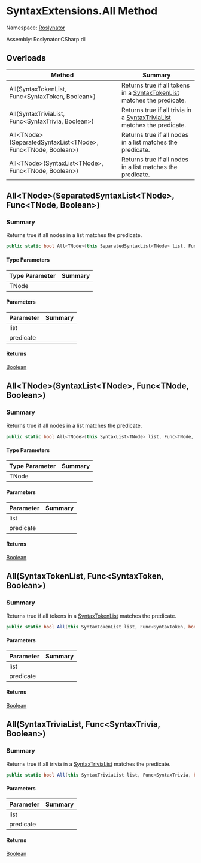 # SyntaxExtensions\.All Method

Namespace: [Roslynator](../../README.md)

Assembly: Roslynator\.CSharp\.dll

## Overloads

| Method | Summary |
| ------ | ------- |
| All\(SyntaxTokenList, Func\<SyntaxToken, Boolean>\) | Returns true if all tokens in a [SyntaxTokenList](https://docs.microsoft.com/en-us/dotnet/api/microsoft.codeanalysis.syntaxtokenlist) matches the predicate\. |
| All\(SyntaxTriviaList, Func\<SyntaxTrivia, Boolean>\) | Returns true if all trivia in a [SyntaxTriviaList](https://docs.microsoft.com/en-us/dotnet/api/microsoft.codeanalysis.syntaxtrivialist) matches the predicate\. |
| All\<TNode>\(SeparatedSyntaxList\<TNode>, Func\<TNode, Boolean>\) | Returns true if all nodes in a list matches the predicate\. |
| All\<TNode>\(SyntaxList\<TNode>, Func\<TNode, Boolean>\) | Returns true if all nodes in a list matches the predicate\. |

## All\<TNode>\(SeparatedSyntaxList\<TNode>, Func\<TNode, Boolean>\)

### Summary

Returns true if all nodes in a list matches the predicate\.

```csharp
public static bool All<TNode>(this SeparatedSyntaxList<TNode> list, Func<TNode, bool> predicate) where TNode : SyntaxNode
```

#### Type Parameters

| Type Parameter | Summary |
| -------------- | ------- |
| TNode | |

#### Parameters

| Parameter | Summary |
| --------- | ------- |
| list | |
| predicate | |

#### Returns

[Boolean](https://docs.microsoft.com/en-us/dotnet/api/system.boolean)




## All\<TNode>\(SyntaxList\<TNode>, Func\<TNode, Boolean>\)

### Summary

Returns true if all nodes in a list matches the predicate\.

```csharp
public static bool All<TNode>(this SyntaxList<TNode> list, Func<TNode, bool> predicate) where TNode : SyntaxNode
```

#### Type Parameters

| Type Parameter | Summary |
| -------------- | ------- |
| TNode | |

#### Parameters

| Parameter | Summary |
| --------- | ------- |
| list | |
| predicate | |

#### Returns

[Boolean](https://docs.microsoft.com/en-us/dotnet/api/system.boolean)




## All\(SyntaxTokenList, Func\<SyntaxToken, Boolean>\)

### Summary

Returns true if all tokens in a [SyntaxTokenList](https://docs.microsoft.com/en-us/dotnet/api/microsoft.codeanalysis.syntaxtokenlist) matches the predicate\.

```csharp
public static bool All(this SyntaxTokenList list, Func<SyntaxToken, bool> predicate)
```

#### Parameters

| Parameter | Summary |
| --------- | ------- |
| list | |
| predicate | |

#### Returns

[Boolean](https://docs.microsoft.com/en-us/dotnet/api/system.boolean)




## All\(SyntaxTriviaList, Func\<SyntaxTrivia, Boolean>\)

### Summary

Returns true if all trivia in a [SyntaxTriviaList](https://docs.microsoft.com/en-us/dotnet/api/microsoft.codeanalysis.syntaxtrivialist) matches the predicate\.

```csharp
public static bool All(this SyntaxTriviaList list, Func<SyntaxTrivia, bool> predicate)
```

#### Parameters

| Parameter | Summary |
| --------- | ------- |
| list | |
| predicate | |

#### Returns

[Boolean](https://docs.microsoft.com/en-us/dotnet/api/system.boolean)




